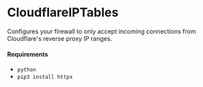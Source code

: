 # CloudflareIPTables
Configures your firewall to only accept incoming connections from Cloudflare's reverse proxy IP ranges.

#### Requirements
- ``python``
- ``pip3 install httpx``
